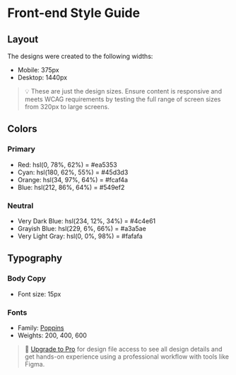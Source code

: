# Front-end Style Guide

## Layout

The designs were created to the following widths:

- Mobile: 375px
- Desktop: 1440px

> 💡 These are just the design sizes. Ensure content is responsive and meets WCAG requirements by testing the full range of screen sizes from 320px to large screens.

## Colors

### Primary

- Red: hsl(0, 78%, 62%) = #ea5353
- Cyan: hsl(180, 62%, 55%) = #45d3d3
- Orange: hsl(34, 97%, 64%) = #fcaf4a
- Blue: hsl(212, 86%, 64%) = #549ef2

### Neutral

- Very Dark Blue: hsl(234, 12%, 34%) = #4c4e61
- Grayish Blue: hsl(229, 6%, 66%) = #a3a5ae
- Very Light Gray: hsl(0, 0%, 98%) = #fafafa

## Typography

### Body Copy

- Font size: 15px

### Fonts

- Family: [Poppins](https://fonts.google.com/specimen/Poppins)
- Weights: 200, 400, 600

> 💎 [Upgrade to Pro](https://www.frontendmentor.io/pro?ref=style-guide) for design file access to see all design details and get hands-on experience using a professional workflow with tools like Figma.

